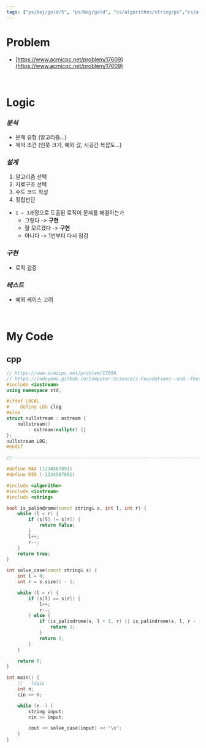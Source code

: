 ```yaml
---
tags: ["ps/boj/gold/5", "ps/boj/gold", "cs/algorithms/string/ps","cs/algorithms/two-pointer/ps"]
---
```


# Problem
- [https://www.acmicpc.net/problem/17609](https://www.acmicpc.net/problem/17609)

<br/>

# Logic

### *분석*
- 문제 유형 (알고리즘...)
- 제약 조건 (인풋 크기, 예외 값, 시공간 복잡도...)

### *설계*
1. 알고리즘 선택
2. 자료구조 선택
3. 수도 코드 작성
4. 정합판단
  - `1 ~ 3`과정으로 도출된 로직이 문제를 해결하는가
    - 그렇다 -> **구현**
    - 잘 모르겠다 -> **구현**
    - 아니다 -> 1번부터 다시 점검

### *구현*
- 로직 검증

### *테스트*
- 예외 케이스 고려

<br/>

# My Code
## cpp
```cpp title="boj/17609.cpp"
// https://www.acmicpc.net/problem/17609
// https://codeyoma.github.io/Computer-Science/1-Foundations--and--Theory/Algorithms/ps/boj/17609/17609
#include <iostream>
using namespace std;

#ifdef LOCAL
#    define LOG clog
#else
struct nullstream : ostream {
    nullstream()
        : ostream(nullptr) {}
};
nullstream LOG;
#endif

//--------------------------------------------------------------------------------------------------

#define MAX (1234567891)
#define MIN (-1234567891)

#include <algorithm>
#include <iostream>
#include <string>

bool is_palindrome(const string& s, int l, int r) {
    while (l < r) {
        if (s[l] != s[r]) {
            return false;
        }
        l++;
        r--;
    }
    return true;
}

int solve_case(const string& s) {
    int l = 0;
    int r = s.size() - 1;

    while (l < r) {
        if (s[l] == s[r]) {
            l++;
            r--;
        } else {
            if (is_palindrome(s, l + 1, r) || is_palindrome(s, l, r - 1)) {
                return 1;
            }
            return 2;
        }
    }

    return 0;
}

int main() {
    //   logic
    int n;
    cin >> n;

    while (n--) {
        string input;
        cin >> input;

        cout << solve_case(input) << "\n";
    }
}

```
